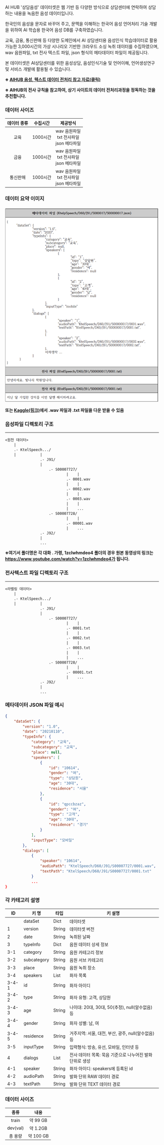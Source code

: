 AI HUB '상담음성' 데이터셋은 웹 기반 등 다양한 방식으로 상담센터에 연락하여 상담하는 내용을 녹음한 음성 데이터입니다.

한국인의 음성을 문자로 바꾸어 주고, 문맥을 이해하는 한국어 음성 언어처리 기술 개발을 위하여 AI 학습용 한국어 음성 DB를 구축하였습니다. 

교육, 금융, 통신판매 등 다양한 도메인에서 AI 상담센터용 음성인식 학습데이터로 활용 가능한 3,000시간의 가상 시나리오 기반한 크라우드 소싱 녹취 데이터를 수집하였으며, wav 음원파일, txt 전사 텍스트 파일, json 형식의 메타데이터 파일이 제공됩니다.

본 데이터셋은 AI상담센터를 위한 음성상담, 음성인식기술 및 언어이해, 언어생성연구 및 서비스 개발에 활용될 수 있습니다.

__※ [AIHUB 음성, 텍스트 데이터 전처리 참고 자료(클릭)](https://blog.naver.com/sooftware/221821797852)__

__※  AIHUB의 전사 규칙을 참고하여, 상기 사이트의 데이터 전처리과정을 정독하는 것을 추천합니다.__

### 데이터 사이즈
|  데이터 종류| 수집시간   | 제공방식  |
|:---:|:---:|:---:|
| 교육 | 1000시간   | wav 음원파일<br>txt 전사파일<br>json 메타파일    |
| 금융   | 1000시간  |  wav 음원파일<br>txt 전사파일<br>json 메타파일   |
| 통신판매 | 1000시간 |  wav 음원파일<br>txt 전사파일<br>json 메타파일 |


### 데이터 요약 이미지 
  ![이미지](https://github.com/Mamaaaamooooo/minsukeum/blob/main/%EC%83%81%EB%8B%B4%EC%9D%8C%EC%84%B1_data.png?raw=true)

__또는 [Kaggle(링크)](https://www.kaggle.com/datasets/namhocayai/voxceleb1)에서 .wav 파일과 .txt 파일을 다운 받을 수 있음__

### 음성파일 디렉토리 구조
-------------------------------------------------
```
<원천 데이터>
    |
    .- KtelSpeech.../
    |           |
                .- J91/
                |
                    .- S00007727/
                            |    |
                            .- 0001.wav
                            |    |
                            .- 0002.wav
                            |    |
                            .- 0003.wav 
                            |    |
                            |    ...
                    .- S00007728/
                            |    |
                            .- 00001.wav
                            |    ...
                .- J92/
                |
                ...
```
__※여기서 폴더명은 각 대화 . 가령, 1zcIwhmdeo4 폴더의 경우 원본 동영상의 링크는 https://www.youtube.com/watch?v=1zcIwhmdeo4가 됩니다.__


### 전사텍스트 파일 디렉토리 구조
-------------------------------------------------
```
<라벨링 데이터>
    |
    .- KtelSpeech.../
    |           |
                .- J91/
                |
                    .- S00007727/
                            |    |
                            .- 0001.txt
                            |    |
                            .- 0002.txt
                            |    |
                            .- 0003.txt 
                            |    |
                            |    ...
                    .- S00007728/
                            |    |
                            .- 00001.txt
                            |    ...
                .- J92/
                |
                ...
```
### 메타데이터 JSON 파일 예시
```JSON
{
	"dataSet": {
		"version": "1.0",
		"date": "20210110",
		"typeInfo": {
			"category": "교육",
			"subcategory": "교육",
			"place": null,
			"speakers": [
				{
					"id": "10614",
					"gender": "여",
					"type": "상담원",
					"age": "30대",
					"residence": "서울"
				},
				{
					"id": "qpccbzaz",
					"gender": "여",
					"type": "고객",
					"age": "30대",
					"residence": "경기"
				}
			],
			"inputType": "모바일"
		},
		"dialogs": [
			{
				"speaker": "10614",
				"audioPath": "KtelSpeech/D60/J91/S00007727/0001.wav",
				"textPath": "KtelSpeech/D60/J91/S00007727/0001.txt"
			}
			...
}
```
### 각 카테고리 설명

| ID  | 키 명 | 타입  |  키 설명 |
|---|---|---|---|
|  | dataSet        | Dict  |  데이터셋               |                                           |
| 1   | version         | String | 데이터셋 버전       |                                           |
| 2   | date            | String | 녹취된 날짜         |                                           |
| 3   | typeInfo        | Dict   | 음원 데이터 상세 정보 |                                           |
| 3-1 | category        | String | 음원 카테고리 정보  |                                           |
| 3-2 | subcategory     | String | 음원 서브 카테고리  |                                           |
| 3-3 | place           | String | 음원 녹취 장소      |                                           |
| 3-4 | speakers        | List   | 화자 목록           |                                           |
| 3-4-1 | id            | String | 화자 아이디         |                                           |
| 3-4-2 | type          | String | 화자 유형: 고객, 상담원 |                                           |
| 3-4-3 | age           | String | 나이대: 20대, 30대, 50(추정), null(알수없음) 등 | |
| 3-4-4 | gender        | String | 화자 성별: 남, 여   |                                           |
| 3-4-5 | residence     | String | 거주지역: 서울, 대전, 부산, 광주, null(알수없음) 등 | |
| 3-5 | inputType       | String | 입력형식: 방송, 유선, 모바일, 인터넷 등 |  |
| 4   | dialogs         | List   | 전사 데이터 목록: 묵음 기준으로 나누어진 발화 단위로 생성 | |
| 4-1 | speaker         | String | 화자 아이디: speakers에 등록된 id |            |
| 4-2 | audioPath       | String | 발화 단위 RAW 데이터 경로 |                                    |
| 4-3 | textPath        | String | 발화 단위 TEXT 데이터 경로 |                                    |


### 데이터 사이즈 
 
| 종류 | 내용 |
|:---:|:---:|
| train | 약 99 GB  |
| dev(val) | 약 1.2GB  |
| 총 용량 | 약 100 GB |
